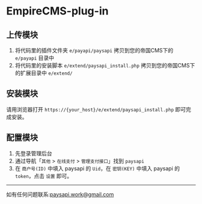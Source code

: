 # EmpireCMS-plug-in
 
## 上传模块

1. 将代码里的插件文件夹 `e/payapi/paysapi` 拷贝到您的帝国CMS下的 `e/payapi` 目录中  
1. 将代码里的安装脚本 `e/extend/paysapi_install.php` 拷贝到您的帝国CMS下的扩展目录中 `e/extend/`  

## 安装模块

请用浏览器打开 `https://{your_host}/e/extend/paysapi_install.php` 即可完成安装。  

## 配置模块

1. 先登录管理后台  
1. 通过导航「`其他` > `在线支付` > `管理支付接口`」找到 `paysapi`  
1. 在 `商户号(ID)` 中填入 paysapi 的 `Uid`，在 `密钥(KEY)` 中填入 paysapi 的 `token`，点击 `设置` 即可。


------


如有任何问题联系:paysapi.work@gmail.com